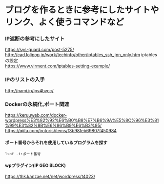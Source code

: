 # ブログを作るときに参考にしたサイトやリンク、よく使うコマンドなど

### IP遮断の参考にしたサイト
https://sys-guard.com/post-5275/
http://cad.lolipop.jp/work/techinfo/other/iptables_ssh_jpn_only.htm
iptablesの設定  
https://www.virment.com/iptables-setting-example/
### IPのリストの入手
http://nami.jp/ipv4bycc/

### Dockerの永続化,ポート関連
https://keruuweb.com/docker-wordpress%E3%82%92%E6%B0%B8%E7%B6%9A%E5%8C%96%E3%81%99%E3%82%8B%E6%96%B9%E6%B3%95/
https://qiita.com/irotoris/items/f3b98feb69807f450984

#### ポート番号からそれを使用しているプログラムを探す
```
lsof -i:ポート番号
```
#### wpプラグイン(IP GEO BLOCK)
https://thk.kanzae.net/net/wordpress/t4023/
